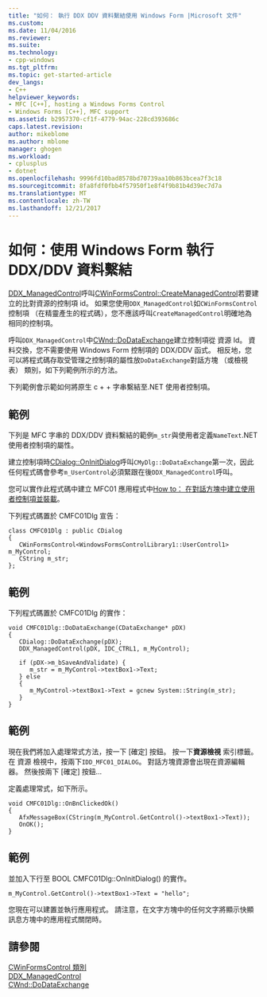 ```yaml
---
title: "如何： 執行 DDX DDV 資料繫結使用 Windows Form |Microsoft 文件"
ms.custom: 
ms.date: 11/04/2016
ms.reviewer: 
ms.suite: 
ms.technology:
- cpp-windows
ms.tgt_pltfrm: 
ms.topic: get-started-article
dev_langs:
- C++
helpviewer_keywords:
- MFC [C++], hosting a Windows Forms Control
- Windows Forms [C++], MFC support
ms.assetid: b2957370-cf1f-4779-94ac-228cd393686c
caps.latest.revision: 
author: mikeblome
ms.author: mblome
manager: ghogen
ms.workload:
- cplusplus
- dotnet
ms.openlocfilehash: 9996fd10bad8578bd70739aa10b863bcea7f3c18
ms.sourcegitcommit: 8fa8fdf0fbb4f57950f1e8f4f9b81b4d39ec7d7a
ms.translationtype: MT
ms.contentlocale: zh-TW
ms.lasthandoff: 12/21/2017
---
```

# <a name="how-to-do-ddxddv-data-binding-with-windows-forms"></a>如何：使用 Windows Form 執行 DDX/DDV 資料繫結
[DDX_ManagedControl](../mfc/reference/standard-dialog-data-exchange-routines.md#ddx_managedcontrol)呼叫[CWinFormsControl::CreateManagedControl](../mfc/reference/cwinformscontrol-class.md#createmanagedcontrol)若要建立的比對資源的控制項 id。 如果您使用`DDX_ManagedControl`如`CWinFormsControl`控制項 （在精靈產生的程式碼），您不應該呼叫`CreateManagedControl`明確地為相同的控制項。  
  
 呼叫`DDX_ManagedControl`中[CWnd::DoDataExchange](../mfc/reference/cwnd-class.md#dodataexchange)建立控制項從 資源 Id。 資料交換，您不需要使用 Windows Form 控制項的 DDX/DDV 函式。 相反地，您可以將程式碼存取受管理之控制項的屬性放`DoDataExchange`對話方塊 （或檢視表） 類別，如下列範例所示的方法。  
  
 下列範例會示範如何將原生 c + + 字串繫結至.NET 使用者控制項。  
  
## <a name="example"></a>範例  
 下列是 MFC 字串的 DDX/DDV 資料繫結的範例`m_str`與使用者定義`NameText`.NET 使用者控制項的屬性。  
  
 建立控制項時[CDialog::OnInitDialog](../mfc/reference/cdialog-class.md#oninitdialog)呼叫`CMyDlg::DoDataExchange`第一次，因此任何程式碼會參考`m_UserControl`必須緊跟在後`DDX_ManagedControl`呼叫。  
  
 您可以實作此程式碼中建立 MFC01 應用程式中[How to： 在對話方塊中建立使用者控制項並裝載](../dotnet/how-to-create-the-user-control-and-host-in-a-dialog-box.md)。  
  
 下列程式碼置於 CMFC01Dlg 宣告：  
  
```  
class CMFC01Dlg : public CDialog  
{  
   CWinFormsControl<WindowsFormsControlLibrary1::UserControl1> m_MyControl;  
   CString m_str;  
};  
```  
  
## <a name="example"></a>範例  
 下列程式碼置於 CMFC01Dlg 的實作：  
  
```  
void CMFC01Dlg::DoDataExchange(CDataExchange* pDX)  
{  
   CDialog::DoDataExchange(pDX);  
   DDX_ManagedControl(pDX, IDC_CTRL1, m_MyControl);  
  
   if (pDX->m_bSaveAndValidate) {  
      m_str = m_MyControl->textBox1->Text;  
   } else  
   {  
      m_MyControl->textBox1->Text = gcnew System::String(m_str);  
   }  
}  
```  
  
## <a name="example"></a>範例  
 現在我們將加入處理常式方法，按一下 [確定] 按鈕。 按一下**資源檢視** 索引標籤。在 資源 檢視中，按兩下`IDD_MFC01_DIALOG`。 對話方塊資源會出現在資源編輯器。 然後按兩下 [確定] 按鈕...  
  
 定義處理常式，如下所示。  
  
```  
void CMFC01Dlg::OnBnClickedOk()  
{  
   AfxMessageBox(CString(m_MyControl.GetControl()->textBox1->Text));  
   OnOK();  
}  
```  
  
## <a name="example"></a>範例  
 並加入下行至 BOOL CMFC01Dlg::OnInitDialog() 的實作。  
  
```  
m_MyControl.GetControl()->textBox1->Text = "hello";  
```  
  
 您現在可以建置並執行應用程式。 請注意，在文字方塊中的任何文字將顯示快顯訊息方塊中的應用程式關閉時。  
  
## <a name="see-also"></a>請參閱  
 [CWinFormsControl 類別](../mfc/reference/cwinformscontrol-class.md)   
 [DDX_ManagedControl](../mfc/reference/standard-dialog-data-exchange-routines.md#ddx_managedcontrol)   
 [CWnd::DoDataExchange](../mfc/reference/cwnd-class.md#dodataexchange)